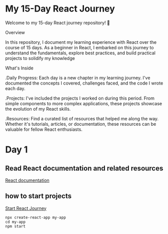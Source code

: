 # My 15-Day React Journey
Welcome to my 15-day React journey repository! 🚀

Overview

In this repository, I document my learning experience with React over the course of 15 days. As a beginner in React, I embarked on this journey to understand the fundamentals, explore best practices, and build practical projects to solidify my knowledge

What's Inside

.Daily Progress: Each day is a new chapter in my learning journey. I've documented the concepts I covered, challenges faced, and the code I wrote each day.

.Projects: I've included the projects I worked on during this period. From simple components to more complex applications, these projects showcase the evolution of my React skills.

.Resources: Find a curated list of resources that helped me along the way. Whether it's tutorials, articles, or documentation, these resources can be valuable for fellow React enthusiasts.



# Day 1

##  Read React documentation and related resources

<a href="https://react.dev/" target="_blank">React documentation</a>


## how to start projects 

<a href="https://react.dev/learn/start-a-new-react-project" target="_blank">Start React Journey</a>

````
npx create-react-app my-app
cd my-app
npm start

````
